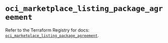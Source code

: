 # `oci_marketplace_listing_package_agreement`

Refer to the Terraform Registry for docs: [`oci_marketplace_listing_package_agreement`](https://registry.terraform.io/providers/hashicorp/oci/7.19.0/docs/resources/marketplace_listing_package_agreement).

